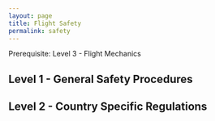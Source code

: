 ```yaml
---
layout: page
title: Flight Safety
permalink: safety
---
```

Prerequisite: Level 3 - Flight Mechanics
## Level 1 - General Safety Procedures

## Level 2 - Country Specific Regulations

